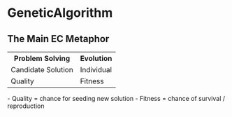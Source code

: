 # GeneticAlgorithm

## The Main EC Metaphor
<table>
  <tr>
    <th>Problem Solving</th>
    <th>Evolution</th>
  </tr>
  <tr>
    <td>Candidate Solution</td>
    <td>Individual</td>
  </tr>
  <tr>
    <td>Quality</td>
    <td>Fitness</td>
  </tr>
</table>
- Quality = chance for seeding new solution
- Fitness = chance of survival / reproduction
